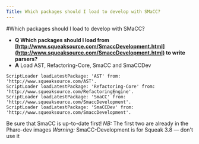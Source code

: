 ```yaml
---
Title: Which packages should I load to develop with SMaCC?
---
```

#Which packages should I load to develop with SMaCC?
- **Q Which packages should I load from [http://www.squeaksource.com/SmaccDevelopment.html](http://www.squeaksource.com/SmaccDevelopment.html) to write parsers?**
- **A** Load AST, Refactoring-Core, SmaCC and SmaCCDev
```
ScriptLoader loadLatestPackage: 'AST' from: 'http://www.squeaksource.com/AST'.
ScriptLoader loadLatestPackage: 'Refactoring-Core' from: 'http://www.squeaksource.com/RefactoringEngine'.
ScriptLoader loadLatestPackage: 'SmaCC' from: 'http://www.squeaksource.com/SmaccDevelopment'.
ScriptLoader loadLatestPackage: 'SmaCCDev' from: 'http://www.squeaksource.com/SmaccDevelopment'.
```
Be sure that SmaCC is up-to-date first!
*NB:* The first two are already in the Pharo-dev images
*Warning:* SmaCC-Development is for Squeak 3.8 &mdash; don't use it
